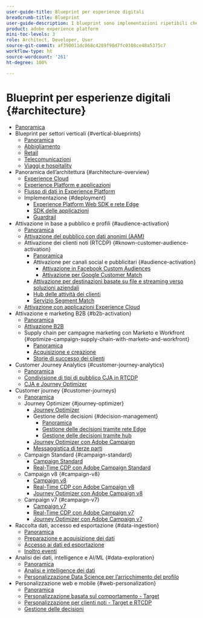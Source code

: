 ```yaml
---
user-guide-title: Blueprint per esperienze digitali
breadcrumb-title: Blueprint
user-guide-description: I blueprint sono implementazioni ripetibili che permettono di risolvere problemi di business noti e contengono diagrammi di architettura, considerazioni tecniche e collegamenti alla documentazione pertinente.
product: adobe experience platform
mini-toc-levels: 3
role: Architect, Developer, User
source-git-commit: af390011dc068c4289f98d7fc0108ce48a5375c7
workflow-type: ht
source-wordcount: '261'
ht-degree: 100%

---
```



# Blueprint per esperienze digitali {#architecture}

+ [Panoramica](/help/blueprints/overview.md)
+ Blueprint per settori verticali {#vertical-blueprints}
   + [Panoramica](/help/blueprints/vertical-blueprints/overview.md)
   + [Abbigliamento](/help/blueprints/vertical-blueprints/apparel.md)
   + [Retail](/help/blueprints/vertical-blueprints/retail.md)
   + [Telecomunicazioni](/help/blueprints/vertical-blueprints/telecommunications.md)
   + [Viaggi e hospitality](/help/blueprints/vertical-blueprints/travel-hospitality.md)
+ Panoramica dell’architettura {#architecture-overview}
   + [Experience Cloud](/help/blueprints/experience-platform/experience-cloud.md)
   + [Experience Platform e applicazioni](/help/blueprints/experience-platform/platform-applications.md)
   + [Flusso di dati in Experience Platform](/help/blueprints/experience-platform/platform-data-flow.md)
   + Implementazione {#deployment}
      + [Experience Platform Web SDK e rete Edge](/help/blueprints/experience-platform/deployment/websdk.md)
      + [SDK delle applicazioni](/help/blueprints/experience-platform/deployment/appsdk.md)
      + [Guardrail](/help/blueprints/experience-platform/deployment/guardrails.md)
+ Attivazione in base a pubblico e profili {#audience-activation}
   + [Panoramica](/help/blueprints/audience-activation/overview.md)
   + [Attivazione del pubblico con dati anonimi  (AAM)](/help/blueprints/audience-activation/anonymous.md)
   + Attivazione dei clienti noti (RTCDP) {#known-customer-audience-activation}
      + [Panoramica](/help/blueprints/audience-activation/known.md)
      + Attivazione per canali social e pubblicitari {#audience-activation}
         + [Attivazione in Facebook Custom Audiences](/help/blueprints/audience-activation/destinations/facebook.md)
         + [Attivazione per Google Customer Match](/help/blueprints/audience-activation/destinations/gcm.md)
      + [Attivazione per destinazioni basate su file e streaming verso soluzioni aziendali](/help/blueprints/audience-activation/enterprise-destinations.md)
      + [Hub delle attività dei clienti](/help/blueprints/audience-activation/customer-activity.md)
      + [Servizio Segment Match](/help/blueprints/audience-activation/segment-match.md)
   + [Attivazione con applicazioni Experience Cloud](/help/blueprints/audience-activation/platform-and-applications.md)
+ Attivazione e marketing B2B {#b2b-activation}
   + [Panoramica](/help/blueprints/b2b/overview.md)
   + [Attivazione B2B](/help/blueprints/b2b/b2bactivation.md)
   + Supply chain per campagne marketing con Marketo e Workfront {#optimize-campaign-supply-chain-with-marketo-and-workfront}
      + [Panoramica](/help/blueprints/b2b/campaign-supply-chain/overview.md)
      + [Acquisizione e creazione](/help/blueprints/b2b/campaign-supply-chain/intake-and-create.md)
      + [Storie di successo dei clienti](/help/blueprints/b2b/campaign-supply-chain/customer-success-stories.md)
+ Customer Journey Analytics {#customer-journey-analytics}
   + [Panoramica](/help/blueprints/customer-journey-analytics/overview.md)
   + [Condivisione di tipi di pubblico CJA in RTCDP](/help/blueprints/customer-journey-analytics/cja-rtcdp.md)
   + [CJA e Journey Optimizer](/help/blueprints/customer-journey-analytics/cja-ajo.md)
+ Customer journey {#customer-journeys}
   + [Panoramica](/help/blueprints/customer-journeys/overview.md)
   + Journey Optimizer {#journey-optimizer}
      + [Journey Optimizer](/help/blueprints/customer-journeys/journey-optimizer.md)
      + Gestione delle decisioni {#decision-management}
         + [Panoramica](/help/blueprints/customer-journeys/decision_management/decision-management-overview.md)
         + [Gestione delle decisioni tramite rete Edge](/help/blueprints/customer-journeys/decision_management/decision-management-edge.md)
         + [Gestione delle decisioni tramite hub](/help/blueprints/customer-journeys/decision_management/decision-management-hub.md)
      + [Journey Optimizer con Adobe Campaign](/help/blueprints/customer-journeys/ajo-and-campaign.md)
      + [Messaggistica di terze parti](/help/blueprints/customer-journeys/3rd-party-messaging.md)
   + Campaign Standard {#campaign-standard}
      + [Campaign Standard](https://experienceleague.adobe.com/docs/campaign-standard.html?lang=it)
      + [Real-Time CDP con Adobe Campaign Standard](https://experienceleague.adobe.com/docs/campaign-standard/using/integrating-with-adobe-cloud/adobe-experience-platform/aep-sources-destinations/get-started-sources-destinations.html?lang=it)
   + Campaign v8 {#campaign-v8}
      + [Campaign v8](/help/blueprints/customer-journeys/campaign-v8.md)
      + [Real-Time CDP con Adobe Campaign v8](/help/blueprints/customer-journeys/rtcdp-and-campaign-v8.md)
      + [Journey Optimizer con Adobe Campaign v8](/help/blueprints/customer-journeys/ajo-and-campaign-v8.md)
   + Campaign v7 {#campaign-v7}
      + [Campaign v7](/help/blueprints/customer-journeys/campaign-v7.md)
      + [Real-Time CDP con Adobe Campaign  v7](/help/blueprints/customer-journeys/rtcdp-and-campaign.md)
      + [Journey Optimizer con Adobe Campaign v7](/help/blueprints/customer-journeys/ajo-and-campaign-v7.md)
+ Raccolta dati, accesso ed esportazione {#data-ingestion}
   + [Panoramica](/help/blueprints/data-ingestion/overview.md)
   + [Preparazione e acquisizione dei dati](/help/blueprints/data-ingestion/ingestion.md)
   + [Accesso ai dati ed esportazione](/help/blueprints/data-ingestion/egress.md)
   + [Inoltro eventi](/help/blueprints/data-ingestion/server-side-collection.md)
+ Analisi dei dati, intelligence e AI/ML {#data-exploration}
   + [Panoramica](/help/blueprints/data-insights/overview.md)
   + [Analisi e intelligence dei dati](/help/blueprints/data-insights/analysis.md)
   + [Personalizzazione Data Science per l’arricchimento del profilo](/help/blueprints/data-insights/data-science.md)
+ Personalizzazione web e mobile {#web-personalization}
   + [Panoramica](/help/blueprints/web-personalization/overview.md)
   + [Personalizzazione basata sul comportamento   - Target](/help/blueprints/web-personalization/behavioral.md)
   + [Personalizzazione per clienti noti - Target e RTCDP](/help/blueprints/web-personalization/known-personalization.md)
   + [Gestione delle decisioni](/help/blueprints/web-personalization/decision-management-edge.md)